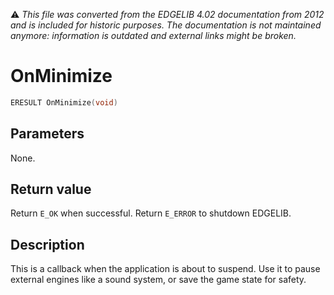 :warning: _This file was converted from the EDGELIB 4.02 documentation from 2012 and is included for historic purposes. The documentation is not maintained anymore: information is outdated and external links might be broken._

# OnMinimize


```c++
ERESULT OnMinimize(void)
```

## Parameters
None.

## Return value
Return `E_OK` when successful. Return `E_ERROR` to shutdown EDGELIB.

## Description
This is a callback when the application is about to suspend. Use it to pause external engines like a sound system, or save the game state for safety.

